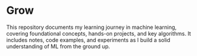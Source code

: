 # Grow
This repository documents my learning journey in machine learning, covering foundational concepts, hands-on projects, and key algorithms. It includes notes, code examples, and experiments as I build a solid understanding of ML from the ground up.
